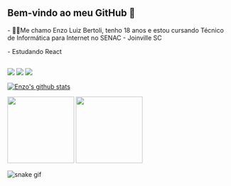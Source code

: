 ## Bem-vindo ao meu GitHub 👋

<p>- 🧑🏻Me chamo Enzo Luiz Bertoli, tenho 18 anos e estou cursando Técnico de Informática para Internet no SENAC - Joinville SC</p>

<p>- Estudando React</p>

##
<div> 
  <a href = "mailto:enzoluiz.brt@gmail.com"><img src="https://img.shields.io/badge/-Gmail-%23333?style=for-the-badge&logo=gmail&logoColor=blue" target="_blank"></a>
  <a href="https://www.linkedin.com/in/enzo-luiz-bertoli-1557aa233/" target="_blank"><img src="https://img.shields.io/badge/-LinkedIn-%230077B5?style=for-the-badge&logo=linkedin&logoColor=white" target="_blank"></a> 
  <a href="https://instagram.com/Enzoluizb" target="_blank"><img src="https://img.shields.io/badge/-Instagram-%23E4405F?style=for-the-badge&logo=instagram&logoColor=white" target="_blank"></a>
</div>

<div>
  <a href="https://github.com/enzoluizb">
 
   <a href="https://github.com/enzoluizb/github-readme-stats"><img align="center" src="https://github-readme-stats.vercel.app/api?username=enzoluizb&show_icons=true&include_all_commits=true&theme=buefy&hide_border=true" alt="Enzo's github stats" /></a>
  
  <img height="150em" src="https://github-readme-stats.vercel.app/api/top-langs/?username=enzoluizb&layout=compact&langs_count=7&theme=dracula"/>
    
  <img height=150px width=150px src="https://user-images.githubusercontent.com/98707474/191408519-b9236392-4bde-4d2f-a4ee-bbf9ee631bda.png">
    
    
    
  ![snake gif](https://github.com/enzoluizb/enzoluizb/blob/output/github-contribution-grid-snake.svg)
</div>
